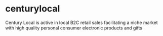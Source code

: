 # centurylocal
Century Local is active in local B2C retail sales facilitating a niche market with high quality personal consumer electronic products and gifts
